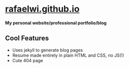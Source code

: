 # [rafaelwi.github.io](https://rafaelwi.github.io)
#### My personal website/professional portfolio/blog

## Cool Features
- Uses jekyll to generate blog pages
- Resume made entirely in plain HTML and CSS, no JS(!)
- Cute 404 page
